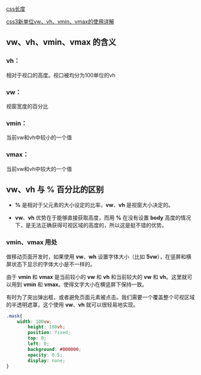 [css长度](https://www.html.cn/book/css/values/length/index.htm)

[css3新单位vw、vh、vmin、vmax的使用详解](https://blog.csdn.net/ZNYSYS520/article/details/76053961)

## vw、vh、vmin、vmax 的含义

### vh：

相对于视口的高度。视口被均分为100单位的vh

### vw：

视窗宽度的百分比

### vmin：

当前vw和vh中较小的一个值

### vmax：

当前vw和vh中较大的一个值

## vw、vh 与 % 百分比的区别

- **%** 是相对于父元素的大小设定的比率，**vw**、**vh** 是视窗大小决定的。

- **vw**、**vh** 优势在于能够直接获取高度，而用 **%** 在没有设置 **body** 高度的情况下，是无法正确获得可视区域的高度的，所以这是挺不错的优势。

### vmin、vmax 用处

做移动页面开发时，如果使用 **vw**、**wh** 设置字体大小（比如 **5vw**），在竖屏和横屏状态下显示的字体大小是不一样的。

由于 **vmin** 和 **vmax** 是当前较小的 **vw** 和 **vh** 和当前较大的 **vw** 和 **vh**。这里就可以用到 **vmin** 和 **vmax**。使得文字大小在横竖屏下保持一致。

有时为了突出弹出框，或者避免页面元素被点击。我们需要一个覆盖整个可视区域的半透明遮罩，这个使用 **vw**、**vh** 就可以很轻易地实现。

```css
.mask{
    width: 100vw;
        height: 100vh;
        position: fixed;
        top: 0;
        left: 0;
        background: #000000;
        opacity: 0.5;
        display: none;
}
```

